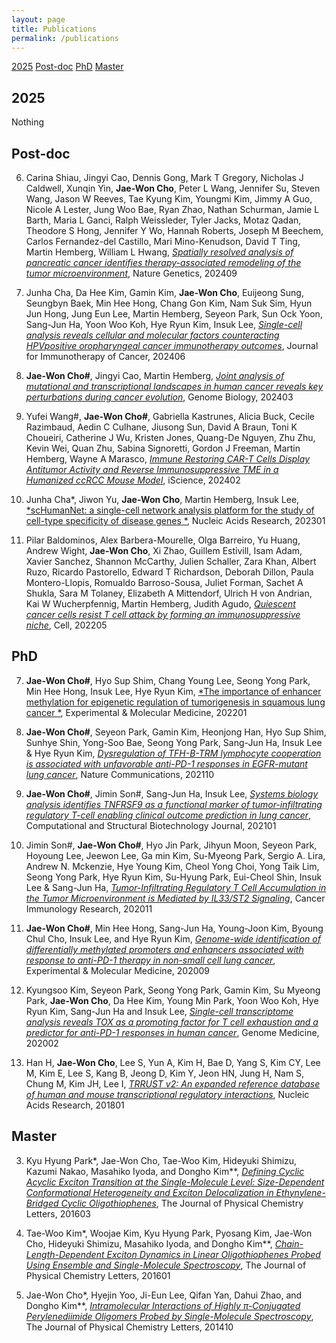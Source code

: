 ```yaml
---
layout: page
title: Publications
permalink: /publications
---
```



[2025](#2025) [Post-doc](#Post-doc) [PhD](#PhD) [Master](#Master)

## <a id="2025"></a>2025
Nothing <br/>

## <a id="Post-doc"></a>Post-doc
6. Carina Shiau, Jingyi Cao, Dennis Gong, Mark T Gregory, Nicholas J Caldwell, Xunqin Yin, **Jae-Won Cho**, Peter L Wang, Jennifer Su, Steven Wang, Jason W Reeves, Tae Kyung Kim, Youngmi Kim, Jimmy A Guo, Nicole A Lester, Jung Woo Bae, Ryan Zhao, Nathan Schurman, Jamie L Barth, Maria L Ganci, Ralph Weissleder, Tyler Jacks, Motaz Qadan, Theodore S Hong, Jennifer Y Wo, Hannah Roberts, Joseph M Beechem, Carlos Fernandez-del Castillo, Mari Mino-Kenudson, David T Ting, Martin Hemberg, William L Hwang, [*Spatially resolved analysis of pancreatic cancer identifies therapy-associated remodeling of the tumor microenvironment*](https://www.nature.com/articles/s41588-024-01890-9), Nature Genetics, 202409

5. Junha Cha, Da Hee Kim, Gamin Kim, **Jae-Won Cho**, Euijeong Sung, Seungbyn Baek, Min Hee Hong, Chang Gon Kim, Nam Suk Sim, Hyun Jun Hong, Jung Eun Lee, Martin Hemberg, Seyeon Park, Sun Ock Yoon, Sang-Jun Ha, Yoon Woo Koh, Hye Ryun Kim, Insuk Lee, [*Single-cell analysis reveals cellular and molecular factors counteracting HPVpositive oropharyngeal cancer immunotherapy outcomes*](https://jitc.bmj.com/content/12/6/e008667), Journal for Immunotherapy of Cancer, 202406

4. **Jae-Won Cho#**, Jingyi Cao, Martin Hemberg, [*Joint analysis of mutational and transcriptional landscapes in human cancer reveals key perturbations during cancer evolution*](https://link.springer.com/article/10.1186/s13059-024-03201-1), Genome Biology, 202403
   
3. Yufei Wang#, **Jae-Won Cho#**, Gabriella Kastrunes, Alicia Buck, Cecile Razimbaud, Aedin C Culhane, Jiusong Sun, David A Braun, Toni K Choueiri, Catherine J Wu, Kristen Jones, Quang-De Nguyen, Zhu Zhu, Kevin Wei, Quan Zhu, Sabina Signoretti, Gordon J Freeman, Martin Hemberg, Wayne A Marasco, [*Immune Restoring CAR-T Cells Display Antitumor Activity and Reverse Immunosuppressive TME in a Humanized ccRCC Mouse Model*](https://www.cell.com/iscience/pdf/S2589-0042(24)00100-7.pdf), iScience, 202402
   
2. Junha Cha*, Jiwon Yu, **Jae-Won Cho**, Martin Hemberg, Insuk Lee, [*scHumanNet: a single-cell network analysis platform for the study of cell-type specificity of disease genes *](https://doi.org/10.1093/nar/gkac1042), Nucleic Acids Research, 202301
  
1. Pilar Baldominos, Alex Barbera-Mourelle, Olga Barreiro, Yu Huang, Andrew Wight, **Jae-Won Cho**, Xi Zhao, Guillem Estivill, Isam Adam, Xavier Sanchez, Shannon McCarthy, Julien Schaller, Zara Khan, Albert Ruzo, Ricardo Pastorello, Edward T Richardson, Deborah Dillon, Paula Montero-Llopis, Romualdo Barroso-Sousa, Juliet Forman, Sachet A Shukla, Sara M Tolaney, Elizabeth A Mittendorf, Ulrich H von Andrian, Kai W Wucherpfennig, Martin Hemberg, Judith Agudo, [*Quiescent cancer cells resist T cell attack by forming an immunosuppressive niche*](https://www.sciencedirect.com/science/article/pii/S0092867422003439), Cell, 202205


## <a id="PhD"></a>PhD
7. **Jae-Won Cho#**, Hyo Sup Shim, Chang Young Lee, Seong Yong Park, Min Hee Hong, Insuk Lee, Hye Ryun Kim, [*The importance of enhancer methylation for epigenetic regulation of tumorigenesis in squamous lung cancer
*](https://doi.org/10.1038/s12276-021-00718-4), Experimental & Molecular Medicine, 202201

6. **Jae-Won Cho#**, Seyeon Park, Gamin Kim, Heonjong Han, Hyo Sup Shim, Sunhye Shin, Yong-Soo Bae, Seong Yong Park, Sang-Jun Ha, Insuk Lee & Hye Ryun Kim, [*Dysregulation of TFH-B-TRM lymphocyte cooperation is associated with unfavorable anti-PD-1 responses in EGFR-mutant lung cancer*](https://doi.org/10.1038/s41467-021-26362-0), Nature Communications, 202110

5. **Jae-Won Cho#**, Jimin Son#, Sang-Jun Ha, Insuk Lee, [*Systems biology analysis identifies TNFRSF9 as a functional marker of tumor-infiltrating regulatory T-cell enabling clinical outcome prediction in lung cancer*](https://doi.org/10.1016/j.csbj.2021.01.025), Computational and Structural Biotechnology Journal, 202101

4. Jimin Son#, **Jae-Won Cho#**, Hyo Jin Park, Jihyun Moon, Seyeon Park, Hoyoung Lee, Jeewon Lee, Ga min Kim, Su-Myeong Park, Sergio A. Lira, Andrew N. Mckenzie, Hye Young Kim, Cheol Yong Choi, Yong Taik Lim, Seong Yong Park, Hye Ryun Kim, Su-Hyung Park, Eui-Cheol Shin, Insuk Lee & Sang-Jun Ha, [*Tumor-Infiltrating Regulatory T Cell Accumulation in the Tumor Microenvironment is Mediated by IL33/ST2 Signaling*](https://doi.org/10.1158/2326-6066.CIR-19-0828), Cancer Immunology Research, 202011

3. **Jae-Won Cho#**, Min Hee Hong, Sang-Jun Ha, Young-Joon Kim, Byoung Chul Cho, Insuk Lee, and Hye Ryun Kim, [*Genome-wide identification of differentially methylated promoters and enhancers associated with response to anti-PD-1 therapy in non-small cell lung cancer*](https://doi.org/10.1038/s12276-020-00493-8), Experimental & Molecular Medicine, 202009

2. Kyungsoo Kim, Seyeon Park, Seong Yong Park, Gamin Kim, Su Myeong Park, **Jae-Won Cho**, Da Hee Kim, Young Min Park, Yoon Woo Koh, Hye Ryun Kim, Sang-Jun Ha and Insuk Lee, [*Single-cell transcriptome analysis reveals TOX as a promoting factor for T cell exhaustion and a predictor for anti-PD-1 responses in human cancer*](https://doi.org/10.1186/s13073-020-00722-9), Genome Medicine, 202002

1. Han H, **Jae-Won Cho**, Lee S, Yun A, Kim H, Bae D, Yang S, Kim CY, Lee M, Kim E, Lee S, Kang B, Jeong D, Kim Y, Jeon HN, Jung H, Nam S, Chung M, Kim JH, Lee I, [*TRRUST v2: An expanded reference database of human and mouse transcriptional regulatory interactions*](https://doi.org/10.1093/nar/gkx1013), Nucleic Acids Research, 201801


## <a id="Master"></a>Master
3. Kyu Hyung Park*, Jae-Won Cho, Tae-Woo Kim, Hideyuki Shimizu, Kazumi Nakao, Masahiko Iyoda, and Dongho Kim**, [*Defining Cyclic Acyclic Exciton Transition at the Single-Molecule Level: Size-Dependent Conformational Heterogeneity and Exciton Delocalization in Ethynylene-Bridged Cyclic Oligothiophenes*](https://doi.org/10.1021/acs.jpclett.6b00360), The Journal of Physical Chemistry Letters, 201603

2. Tae-Woo Kim*, Woojae Kim, Kyu Hyung Park, Pyosang Kim, Jae-Won Cho, Hideyuki Shimizu, Masahiko Iyoda, and Dongho Kim**, [*Chain-Length-Dependent Exciton Dynamics in Linear Oligothiophenes Probed Using Ensemble and Single-Molecule Spectroscopy*](https://doi.org/10.1021/acs.jpclett.5b02864), The Journal of Physical Chemistry Letters, 201601

1. Jae-Won Cho*, Hyejin Yoo, Ji-Eun Lee, Qifan Yan, Dahui Zhao, and Dongho Kim**, [*Intramolecular Interactions of Highly π-Conjugated Perylenediimide Oligomers Probed by Single-Molecule Spectroscopy*](https://doi.org/10.1021/jz501765x), The Journal of Physical Chemistry Letters, 201410


